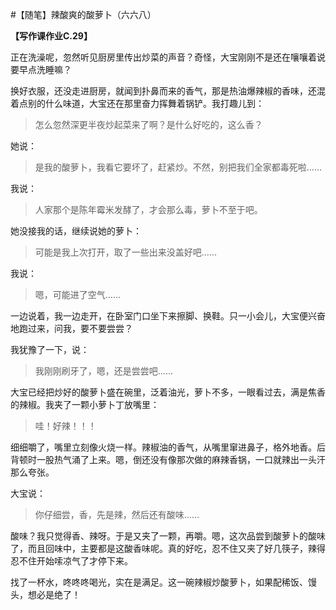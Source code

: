 #【随笔】辣酸爽的酸萝卜（六六八）

**【写作课作业C.29】**

正在洗澡呢，忽然听见厨房里传出炒菜的声音？奇怪，大宝刚刚不是还在嚷嚷着说要早点洗睡嘛？

换好衣服，还没走进厨房，就闻到扑鼻而来的香气，那是热油爆辣椒的香味，还混着点别的什么味道，大宝还在那里奋力挥舞着锅铲。我打趣儿到：

> 怎么忽然深更半夜炒起菜来了啊？是什么好吃的，这么香？

她说：

> 是我的酸萝卜，我看它要坏了，赶紧炒。不然，别把我们全家都毒死啦……

我说：

> 人家那个是陈年霉米发酵了，才会那么毒，萝卜不至于吧。

她没接我的话，继续说她的萝卜：

>可能是我上次打开，取了一些出来没盖好吧……

我说：

> 嗯，可能进了空气……

一边说着，我一边走开，在卧室门口坐下来擦脚、换鞋。只一小会儿，大宝便兴奋地跑过来，问我，要不要尝尝？

我犹豫了一下，说：

> 我刚刚刷牙了，嗯，还是尝尝吧……

大宝已经把炒好的酸萝卜盛在碗里，泛着油光，萝卜不多，一眼看过去，满是焦香的辣椒。我夹了一颗小萝卜丁放嘴里：

> 哇！好辣！！！

细细嚼了，嘴里立刻像火烧一样。辣椒油的香气，从嘴里窜进鼻子，格外地香。后背顿时一股热气涌了上来。嗯，倒还没有像那次做的麻辣香锅，一口就辣出一头汗那么夸张。

大宝说：

> 你仔细尝，香，先是辣，然后还有酸味……

酸味？我只觉得香、辣呀。于是又夹了一颗，再嚼。嗯，这次品尝到酸萝卜的酸味了，而且回味中，主要都是这酸香味呢。真的好吃，忍不住又夹了好几筷子，辣得忍不住开始嗦凉气了才停下来。

找了一杯水，咚咚咚喝光，实在是满足。这一碗辣椒炒酸萝卜，如果配稀饭、馒头，想必是绝了！
